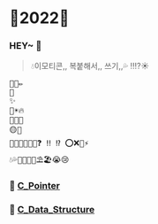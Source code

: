 # 💛2022💛

### HEY~ 👋
> 💧이모티콘,, 복붙해서,, 쓰기,,💦
‼⁉☀
<pre>
🐥📒✏
🌟 <!-- ##자구에서 제목 -->
✨ <!-- ####알고리즘같은거 -->
🌈☀🔥
🍋🍒🍰
🟡💛  
💪🏻💪🤙🏻🤙❓ ‼ ⁉ ⭕❌💯⚡  
💧💦🧀🍭🎨🚦⛱🏖😭😢
</pre>
### 🐥 [C_Pointer](https://github.com/Kang-SeoHyun/C_Language/tree/main/C_Pointer)  
### 🐥 [C_Data_Structure](https://github.com/Kang-SeoHyun/C_Language/tree/main/C_Data_Structure)
